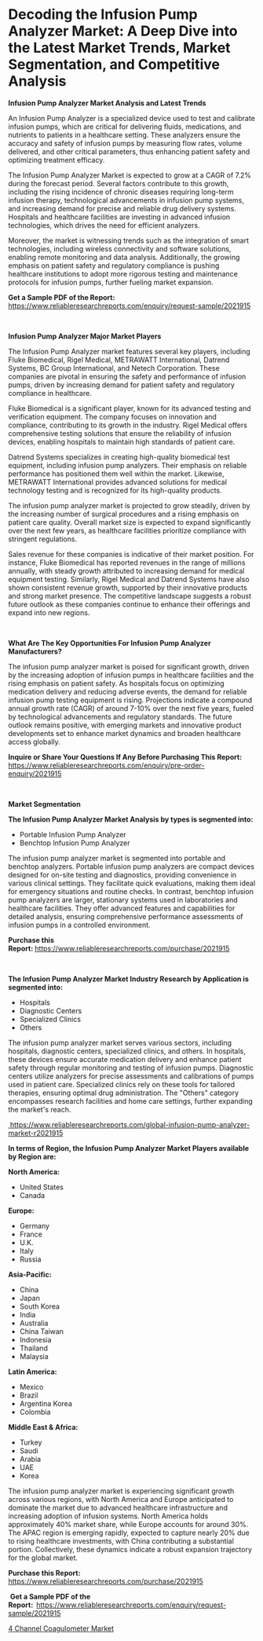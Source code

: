 <p><h1>Decoding the Infusion Pump Analyzer Market: A Deep Dive into the Latest Market Trends, Market Segmentation, and Competitive Analysis</h1></p><p><strong>Infusion Pump Analyzer Market Analysis and Latest Trends</strong></p>
<p><p>An Infusion Pump Analyzer is a specialized device used to test and calibrate infusion pumps, which are critical for delivering fluids, medications, and nutrients to patients in a healthcare setting. These analyzers ensure the accuracy and safety of infusion pumps by measuring flow rates, volume delivered, and other critical parameters, thus enhancing patient safety and optimizing treatment efficacy.</p><p>The Infusion Pump Analyzer Market is expected to grow at a CAGR of 7.2% during the forecast period. Several factors contribute to this growth, including the rising incidence of chronic diseases requiring long-term infusion therapy, technological advancements in infusion pump systems, and increasing demand for precise and reliable drug delivery systems. Hospitals and healthcare facilities are investing in advanced infusion technologies, which drives the need for efficient analyzers.</p><p>Moreover, the market is witnessing trends such as the integration of smart technologies, including wireless connectivity and software solutions, enabling remote monitoring and data analysis. Additionally, the growing emphasis on patient safety and regulatory compliance is pushing healthcare institutions to adopt more rigorous testing and maintenance protocols for infusion pumps, further fueling market expansion.</p></p>
<p><strong>Get a Sample PDF of the Report:&nbsp;</strong> <a href="https://www.reliableresearchreports.com/enquiry/request-sample/2021915?utm_campaign=2201&utm_medium=2&utm_source=Github&utm_content=ia&utm_term=29032025&utm_id=infusion-pump-analyzer">https://www.reliableresearchreports.com/enquiry/request-sample/2021915</a></p>
<p>&nbsp;</p>
<p><strong>Infusion Pump Analyzer Major Market Players</strong></p>
<p><p>The Infusion Pump Analyzer market features several key players, including Fluke Biomedical, Rigel Medical, METRAWATT International, Datrend Systems, BC Group International, and Netech Corporation. These companies are pivotal in ensuring the safety and performance of infusion pumps, driven by increasing demand for patient safety and regulatory compliance in healthcare.</p><p>Fluke Biomedical is a significant player, known for its advanced testing and verification equipment. The company focuses on innovation and compliance, contributing to its growth in the industry. Rigel Medical offers comprehensive testing solutions that ensure the reliability of infusion devices, enabling hospitals to maintain high standards of patient care.</p><p>Datrend Systems specializes in creating high-quality biomedical test equipment, including infusion pump analyzers. Their emphasis on reliable performance has positioned them well within the market. Likewise, METRAWATT International provides advanced solutions for medical technology testing and is recognized for its high-quality products.</p><p>The infusion pump analyzer market is projected to grow steadily, driven by the increasing number of surgical procedures and a rising emphasis on patient care quality. Overall market size is expected to expand significantly over the next few years, as healthcare facilities prioritize compliance with stringent regulations.</p><p>Sales revenue for these companies is indicative of their market position. For instance, Fluke Biomedical has reported revenues in the range of millions annually, with steady growth attributed to increasing demand for medical equipment testing. Similarly, Rigel Medical and Datrend Systems have also shown consistent revenue growth, supported by their innovative products and strong market presence. The competitive landscape suggests a robust future outlook as these companies continue to enhance their offerings and expand into new regions.</p></p>
<p>&nbsp;</p>
<p><strong>What Are The Key Opportunities For Infusion Pump Analyzer Manufacturers?</strong></p>
<p><p>The infusion pump analyzer market is poised for significant growth, driven by the increasing adoption of infusion pumps in healthcare facilities and the rising emphasis on patient safety. As hospitals focus on optimizing medication delivery and reducing adverse events, the demand for reliable infusion pump testing equipment is rising. Projections indicate a compound annual growth rate (CAGR) of around 7-10% over the next five years, fueled by technological advancements and regulatory standards. The future outlook remains positive, with emerging markets and innovative product developments set to enhance market dynamics and broaden healthcare access globally.</p></p>
<p><strong>Inquire or Share Your Questions If Any Before Purchasing This Report:</strong> <a href="https://www.reliableresearchreports.com/enquiry/pre-order-enquiry/2021915?utm_campaign=2201&utm_medium=2&utm_source=Github&utm_content=ia&utm_term=29032025&utm_id=infusion-pump-analyzer">https://www.reliableresearchreports.com/enquiry/pre-order-enquiry/2021915</a></p>
<p>&nbsp;</p>
<p><strong>Market Segmentation</strong></p>
<p><strong>The Infusion Pump Analyzer Market Analysis by types is segmented into:</strong></p>
<p><ul><li>Portable Infusion Pump Analyzer</li><li>Benchtop Infusion Pump Analyzer</li></ul></p>
<p><p>The infusion pump analyzer market is segmented into portable and benchtop analyzers. Portable infusion pump analyzers are compact devices designed for on-site testing and diagnostics, providing convenience in various clinical settings. They facilitate quick evaluations, making them ideal for emergency situations and routine checks. In contrast, benchtop infusion pump analyzers are larger, stationary systems used in laboratories and healthcare facilities. They offer advanced features and capabilities for detailed analysis, ensuring comprehensive performance assessments of infusion pumps in a controlled environment.</p></p>
<p><strong>Purchase this Report:&nbsp;</strong><a href="https://www.reliableresearchreports.com/purchase/2021915?utm_campaign=2201&utm_medium=2&utm_source=Github&utm_content=ia&utm_term=29032025&utm_id=infusion-pump-analyzer">https://www.reliableresearchreports.com/purchase/2021915</a></p>
<p>&nbsp;</p>
<p><strong>The Infusion Pump Analyzer Market Industry Research by Application is segmented into:</strong></p>
<p><ul><li>Hospitals</li><li>Diagnostic Centers</li><li>Specialized Clinics</li><li>Others</li></ul></p>
<p><p>The infusion pump analyzer market serves various sectors, including hospitals, diagnostic centers, specialized clinics, and others. In hospitals, these devices ensure accurate medication delivery and enhance patient safety through regular monitoring and testing of infusion pumps. Diagnostic centers utilize analyzers for precise assessments and calibrations of pumps used in patient care. Specialized clinics rely on these tools for tailored therapies, ensuring optimal drug administration. The "Others" category encompasses research facilities and home care settings, further expanding the market's reach.</p></p>
<p><a href="https://www.reliableresearchreports.com/global-infusion-pump-analyzer-market-r2021915?utm_campaign=2201&utm_medium=2&utm_source=Github&utm_content=ia&utm_term=29032025&utm_id=infusion-pump-analyzer">&nbsp;https://www.reliableresearchreports.com/global-infusion-pump-analyzer-market-r2021915</a></p>
<p><strong>In terms of Region, the Infusion Pump Analyzer Market Players available by Region are:</strong></p>
<p>
    <p> <strong> North America: </strong>
        <ul>
            <li>United States</li>
            <li>Canada</li>
        </ul>
        </p> 
    <p> <strong> Europe: </strong>
        <ul>
            <li>Germany</li>
            <li>France</li>
            <li>U.K.</li>
            <li>Italy</li>
            <li>Russia</li>
        </ul>
        </p> 
    <p> <strong> Asia-Pacific: </strong>
        <ul>
            <li>China</li>
            <li>Japan</li>
            <li>South Korea</li>
            <li>India</li>
            <li>Australia</li>
            <li>China Taiwan</li>
            <li>Indonesia</li>
            <li>Thailand</li>
            <li>Malaysia</li>
        </ul>
        </p> 
    <p> <strong> Latin America: </strong>
        <ul>
            <li>Mexico</li>
            <li>Brazil</li>
            <li>Argentina Korea</li>
            <li>Colombia</li>
        </ul>
        </p> 
    <p> <strong> Middle East & Africa: </strong>
        <ul>
            <li>Turkey</li>
            <li>Saudi</li>
            <li>Arabia</li>
            <li>UAE</li>
            <li>Korea</li>
        </ul>
    </p>
    </p>
<p><p>The infusion pump analyzer market is experiencing significant growth across various regions, with North America and Europe anticipated to dominate the market due to advanced healthcare infrastructure and increasing adoption of infusion systems. North America holds approximately 40% market share, while Europe accounts for around 30%. The APAC region is emerging rapidly, expected to capture nearly 20% due to rising healthcare investments, with China contributing a substantial portion. Collectively, these dynamics indicate a robust expansion trajectory for the global market.</p></p>
<p><strong>Purchase this Report: </strong><a href="https://www.reliableresearchreports.com/purchase/2021915?utm_campaign=2201&utm_medium=2&utm_source=Github&utm_content=ia&utm_term=29032025&utm_id=infusion-pump-analyzer">https://www.reliableresearchreports.com/purchase/2021915</a></p>
<p>&nbsp;<strong>Get a Sample PDF of the Report:&nbsp;&nbsp;</strong><a href="https://www.reliableresearchreports.com/enquiry/request-sample/2021915?utm_campaign=2201&utm_medium=2&utm_source=Github&utm_content=ia&utm_term=29032025&utm_id=infusion-pump-analyzer">https://www.reliableresearchreports.com/enquiry/request-sample/2021915</a></p>
<p><strong></strong></p>
<p><p><a href="https://github.com/JakirUddin651/Market-Research-Report-List-2/blob/main/4-channel-coagulometer-market.md?utm_campaign=2201&utm_medium=2&utm_source=Github&utm_content=ia&utm_term=29032025&utm_id=infusion-pump-analyzer">4 Channel Coagulometer Market</a></p></p>